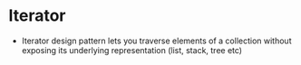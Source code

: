 # Iterator

- Iterator design pattern lets you traverse elements of a collection without exposing its underlying representation (list, stack, tree etc)
